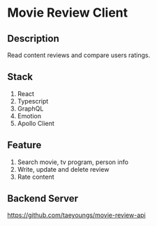 # Movie Review Client

## Description

Read content reviews and compare users ratings.

## Stack

1. React
2. Typescript
3. GraphQL
4. Emotion
5. Apollo Client

## Feature

1. Search movie, tv program, person info
2. Write, update and delete review
3. Rate content

## Backend Server

https://github.com/taeyoungs/movie-review-api

